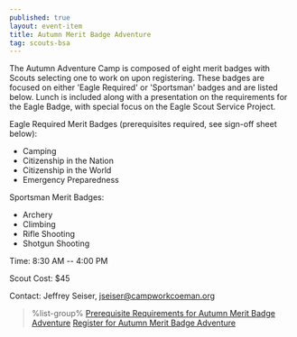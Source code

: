 ```yaml
---
published: true
layout: event-item
title: Autumn Merit Badge Adventure
tag: scouts-bsa
---
```


The Autumn Adventure Camp is composed of eight merit badges with Scouts selecting one to work on upon registering. These badges are focused on either 'Eagle Required' or 'Sportsman' badges and are listed below. Lunch is included along with a presentation on the requirements for the Eagle Badge, with special focus on the Eagle Scout Service Project.

Eagle Required Merit Badges (prerequisites required, see sign-off sheet below):
- Camping
- Citizenship in the Nation
- Citizenship in the World
- Emergency Preparedness

Sportsman Merit Badges:
- Archery
- Climbing
- Rifle Shooting
- Shotgun Shooting

Time: 8:30 AM -- 4:00 PM

Scout Cost: $45

Contact: Jeffrey Seiser, [jseiser@campworkcoeman.org](mailto:jseiser@campworkcoeman.org)

> %list-group%
> <a href="{{ site.url }}/pdf/2023/2023-autumn-merit-badge-adventure-prereqs.pdf" class="list-group-item">Prerequisite Requirements for Autumn Merit Badge Adventure</a>
> <a href="https://scoutingevent.com/066-74662" class="list-group-item">Register for Autumn Merit Badge Adventure</a>
